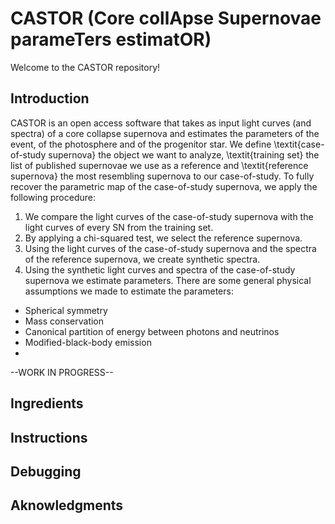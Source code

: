 # CASTOR (**Core collApse Supernovae parameTers estimatOR**) 

Welcome to the CASTOR repository!

## Introduction 

CASTOR is an open access software that takes as input light curves (and spectra) of a core collapse supernova and estimates the parameters of the event, of the photosphere and of the progenitor star. We define \textit{case-of-study supernova} the object we want to analyze, \textit{training set} the list of published supernovae we use as a reference and \textit{reference supernova} the most resembling supernova to our case-of-study. To fully recover the parametric map of the case-of-study supernova, we apply the following procedure: 
1. We compare the light curves of the case-of-study supernova with the light curves of every SN from the training set.
2. By applying a chi-squared test, we select the reference supernova.
3. Using the light curves of the case-of-study supernova and the spectra of the reference supernova, we create synthetic spectra.
4. Using the synthetic light curves and spectra of the case-of-study supernova we estimate parameters.
There are some general physical assumptions we made to estimate the parameters:
- Spherical symmetry
- Mass conservation
- Canonical partition of energy between photons and neutrinos
- Modified-black-body emission
- 
--WORK IN PROGRESS-- 
## Ingredients 

## Instructions 

## Debugging 

## Aknowledgments







